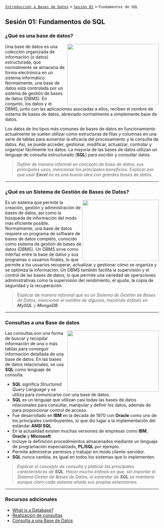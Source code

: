 [`Introducción a Bases de Datos`](../../Readme.md) > [`Sesión 01`](../Readme.md) > `Fundamentos de SQL`

## Sesión 01: Fundamentos de __SQL__

### ¿Qué es una base de datos?
<img src="https://media0.giphy.com/media/xTiTnxpQ3ghPiB2Hp6/giphy.gif" align="right" height="200" width="300">

Una base de datos es una colección organizada de información (o datos) estructurada, que normalmente se almacena de forma electrónica en un sistema informático. Normalmente, una base de datos está controlada por un sistema de gestión de bases de datos (DBMS). En conjunto, los datos y el DBMS, junto con las aplicaciones asociadas a ellos, reciben el nombre de sistema de bases de datos, abreviado normalmente a simplemente base de datos.    

Los datos de los tipos más comunes de bases de datos en funcionamiento actualmente se suelen utilizar como estructuras de filas y columnas en una serie de tablas para aumentar la eficacia del procesamiento y la consulta de datos. Así, se puede acceder, gestionar, modificar, actualizar, controlar y organizar fácilmente los datos. La mayoría de las bases de datos utilizan un lenguaje de consulta estructurado (__SQL__) para escribir y consultar datos. 

> *Definir de manera informal en concepto de base de datos, sus principales usos, mencionar los principales beneficios. Explicar por qué usar __Excel__ no es una buena idea con grandes bases de datos.*

---

### ¿Qué es un Sistema de Gestión de Bases de Datos?
<img src="https://www.anerbarrena.com/wp-content/uploads/2016/05/mysql.jpg" align="right" height="200" width="250">

Es un sistema que permite la creación, gestión y administración de bases de datos, así como la búsqueda de información del modo más eficiente posible.  
Normalmente, una base de datos requiere un programa de software de bases de datos completo, conocido como sistema de gestión de bases de datos (DBMS). Un DBMS sirve como interfaz entre la base de datos y sus programas o usuarios finales, lo que permite a los usuarios recuperar, actualizar y gestionar cómo se organiza y se optimiza la información. Un DBMS también facilita la supervisión y el control de las bases de datos, lo que permite una variedad de operaciones administrativas como la supervisión del rendimiento, el ajuste, la copia de seguridad y la recuperación.  

> *Explicar de manera informal qué es un Sistema de Gestión de Bases de Datos, mencionar el nombre de algunos, haciéndo énfasis en __MySQL__ y __MongoDB__.*

---

### Consultas a una Base de datos
<img src="https://www.elegantthemes.com/blog/wp-content/uploads/2017/05/wordpress-post-page-filtering-featured-image.png" align="right" height="200" width="300">

Las consultas son una forma de buscar y recopilar información de una o más tablas  para conseguir información detallada de una base de datos. En las bases de datos relacionales, se usa __SQL__ como lenguaje de consulta.

- __SQL__ significa *Structured Query Language* y se utiliza para comunicarse con una base de datos.  
- __SQL__ es un lenguaje que utilizan casi todas las bases de datos relacionales para consultar, manipular y definir los datos, además de para proporcionar control de acceso. 
- Fue desarrollado en __IBM__ en la década de 1970 con __Oracle__ como uno de los principales contribuyentes, lo que dio lugar a la implementación del estándar __ANSI SQL__. 
- En la actualidad existen muchas versiones	 de empresas como __IBM__, __Oracle__ y __Microsoft__.   
- Incluye la definición procedimientos almacenados mediante un lenguaje de programación especializado, __PL/SQL__ por ejemplo.
- Permite administrar permisos y trabajar en modo cliente-servidor.  
- __SQL__ nunca cambia, es igual en todos los sistemas que lo implementen.

> *Explicar el concepto de consulta y platicar las principales características de __SQL__. Hacer mucho énfasis en que, sin importar el Sistema Gestor de Bases de Datos, el estándar de __SQL__ se mantiene aunque claro cada sistema añade sus propias extensiones.*

---    

### Recursos adicionales

- [What is a Database?](https://www.oracle.com/es/database/what-is-database.html "What is a Database?")  
- [Realización de consultas](https://www.ibm.com/support/knowledgecenter/es/SS3RA7_sub/modeler_mainhelp_client_ddita/clementine/odbc_query_dialogue.html)  
- [Consulta a una Base de Datos](https://www.hostinger.mx/tutoriales/que-es-consulta-base-de-datos/ "Consulta a una Base de Datos")    
